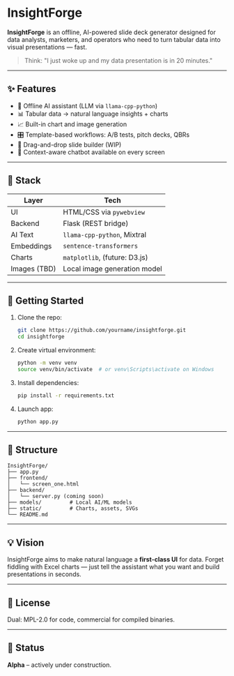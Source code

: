 # InsightForge

**InsightForge** is an offline, AI-powered slide deck generator designed for data analysts, marketers, and operators who need to turn tabular data into visual presentations — fast.

> Think: "I just woke up and my data presentation is in 20 minutes."

---

## ✨ Features

- 🧠 Offline AI assistant (LLM via `llama-cpp-python`)
- 📊 Tabular data → natural language insights + charts
- 📈 Built-in chart and image generation
- 🎛️ Template-based workflows: A/B tests, pitch decks, QBRs
- 🎨 Drag-and-drop slide builder (WIP)
- 🤖 Context-aware chatbot available on every screen

---

## 🔧 Stack

| Layer         | Tech                          |
|---------------|-------------------------------|
| UI            | HTML/CSS via `pywebview`      |
| Backend       | Flask (REST bridge)           |
| AI Text       | `llama-cpp-python`, Mixtral   |
| Embeddings    | `sentence-transformers`       |
| Charts        | `matplotlib`, (future: D3.js) |
| Images (TBD)  | Local image generation model  |

---

## 🚀 Getting Started

1. Clone the repo:
   ```bash
   git clone https://github.com/yourname/insightforge.git
   cd insightforge
   ```

2. Create virtual environment:
   ```bash
   python -m venv venv
   source venv/bin/activate  # or venv\Scripts\activate on Windows
   ```

3. Install dependencies:
   ```bash
   pip install -r requirements.txt
   ```

4. Launch app:
   ```bash
   python app.py
   ```

---

## 📁 Structure

```
InsightForge/
├── app.py
├── frontend/
│   └── screen_one.html
├── backend/
│   └── server.py (coming soon)
├── models/         # Local AI/ML models
├── static/         # Charts, assets, SVGs
└── README.md
```

---

## 💡 Vision

InsightForge aims to make natural language a **first-class UI** for data. Forget fiddling with Excel charts — just tell the assistant what you want and build presentations in seconds.

---

## 📜 License

Dual: MPL-2.0 for code, commercial for compiled binaries.

---

## 🧪 Status

**Alpha** – actively under construction.
